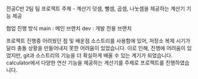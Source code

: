 전공C반 2팀
팀 프로젝트 주제 - 계산기
덧셈, 뺄셈, 곱셈, 나눗셈을 제공하는 계산기 기능 제공

협업 진행 방식
main : 메인 브랜치 dev : 개발 전용 브랜치

프로젝트 진행중 어려웠던 점 및 배운점
소스트리를 사용함에 있어, 저장소 복제 시기가 달라 충돌 상황을 만들어내지 못한 어려움이 있었습니다. 이로 인해, 진행에 어려움이 있었지만, git과 소스트리의 기능을 더 확실하게 배울 수 있는 계기가 되었습니다. calculator에서 다양한 연산 기능을 제공하는 계산기를 주제로 프로젝트를 진행하였습니다.
